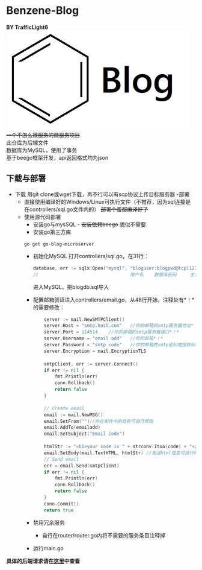 # Benzene-Blog
__BY TrafficLight6__  
![LOGO](./doc_img/logo.png)  
~~一个不怎么微服务的微服务项目~~  
此仓库为后端文件  
数据库为MySQL，使用了事务  
基于beego框架开发，api返回格式均为json
## 下载与部署
- 下载
    用git clone或wget下载，再不行可以有scp协议上传目标服务器
-部署
    - 直接使用编译好的Windows/Linux可执行文件（不推荐，因为sql连接是在controllers/sql.go文件内的）
        ~~部署个蛋都编译好了~~
    - 使用源代码部署
        - 安装go与mysSQL        - ~~安装依赖beego~~ 貌似不需要
        - 安装go第三方库
        ```
        go get go-blog-microserver
        ```
        - 初始化MySQL
            打开controllers/sql.go，在31行：
            ```go
            database, err := sqlx.Open("mysql", "bloguser:blogpwd@tcp(127.0.0.1:3306)/blogdb")
            //                                  用户名    数据库密码     主机及其端口    数据库名称
            ```
            进入MySQL，把blogdb.sql导入
        - 配置邮箱验证进入controllers/email.go，从48行开始，注释处有*！*的需要修改：
            ```go
                server := mail.NewSMTPClient()
                server.Host = "smtp.host.com"   //你的邮箱的smtp服务器地址*！*
                server.Port = 114514    //你的邮箱的smtp服务器端口*！*
                server.Username = "email add"   //你的邮箱*！*
                server.Password = "smtp code"   //你的邮箱的smtp密码或授权码*！*
                server.Encryption = mail.EncryptionTLS

                smtpClient, err := server.Connect()
                if err != nil {
                    fmt.Println(err)
                    conn.Rollback()
                    return false
                }

                // Create email
                email := mail.NewMSG()
                email.SetFrom("")//你在邮件中的自称可自行修改
                email.AddTo(emailadd)
                email.SetSubject("Email Code")

                htmlStr := "<h1>your code is " + strconv.Itoa(code) + "</h1>"//邮箱信息可自行修改
                email.SetBody(mail.TextHTML, htmlStr) //发送html信息可自行修改
                // Send email
                err = email.Send(smtpClient)
                if err != nil {
                    fmt.Println(err)
                    conn.Rollback()
                    return false
                }
                conn.Commit()
                return true
            ```

        - 禁用冗余服务
            - 自行在router/router.go内将不需要的服务条目注释掉
        - 运行main.go

__具体的后端请求请在[这里](doc/help.md)中查看__